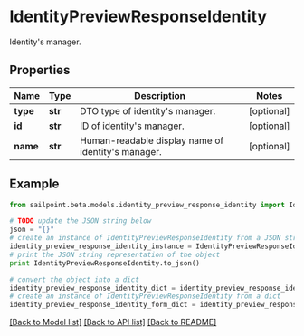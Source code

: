 # IdentityPreviewResponseIdentity

Identity's manager.

## Properties
Name | Type | Description | Notes
------------ | ------------- | ------------- | -------------
**type** | **str** | DTO type of identity&#39;s manager. | [optional] 
**id** | **str** | ID of identity&#39;s manager. | [optional] 
**name** | **str** | Human-readable display name of identity&#39;s manager. | [optional] 

## Example

```python
from sailpoint.beta.models.identity_preview_response_identity import IdentityPreviewResponseIdentity

# TODO update the JSON string below
json = "{}"
# create an instance of IdentityPreviewResponseIdentity from a JSON string
identity_preview_response_identity_instance = IdentityPreviewResponseIdentity.from_json(json)
# print the JSON string representation of the object
print IdentityPreviewResponseIdentity.to_json()

# convert the object into a dict
identity_preview_response_identity_dict = identity_preview_response_identity_instance.to_dict()
# create an instance of IdentityPreviewResponseIdentity from a dict
identity_preview_response_identity_form_dict = identity_preview_response_identity.from_dict(identity_preview_response_identity_dict)
```
[[Back to Model list]](../README.md#documentation-for-models) [[Back to API list]](../README.md#documentation-for-api-endpoints) [[Back to README]](../README.md)


